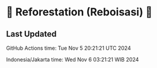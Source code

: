 
# 🌳 Reforestation (Reboisasi) 🌲

## Last Updated

GitHub Actions time: Tue Nov  5 20:21:21 UTC 2024

Indonesia/Jakarta time: Wed Nov  6 03:21:21 WIB 2024
